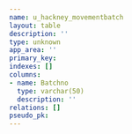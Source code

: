 ```yaml
---
name: u_hackney_movementbatch
layout: table
description: ''
type: unknown
app_area: ''
primary_key: 
indexes: []
columns:
- name: Batchno
  type: varchar(50)
  description: ''
relations: []
pseudo_pk: 
---
```


